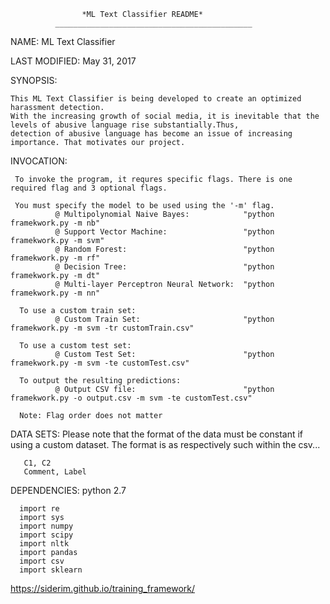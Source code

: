 
                    *ML Text Classifier README* 
              ____________________________________________

NAME:
    ML Text Classifier
    
    
LAST MODIFIED:
    May 31, 2017
    
SYNOPSIS:
    
    This ML Text Classifier is being developed to create an optimized harassment detection.
    With the increasing growth of social media, it is inevitable that the levels of abusive language rise substantially.Thus,
    detection of abusive language has become an issue of increasing importance. That motivates our project. 
    
    
INVOCATION:
 
     To invoke the program, it requres specific flags. There is one required flag and 3 optional flags.
     
     You must specify the model to be used using the '-m' flag. 
              @ Multipolynomial Naive Bayes:            "python framekwork.py -m nb" 
              @ Support Vector Machine:                 "python framekwork.py -m svm" 
              @ Random Forest:                          "python framekwork.py -m rf"
              @ Decision Tree:                          "python framekwork.py -m dt"
              @ Multi-layer Perceptron Neural Network:  "python framekwork.py -m nn"
              
      To use a custom train set:
              @ Custom Train Set:                       "python framekwork.py -m svm -tr customTrain.csv"
      
      To use a custom test set:
              @ Custom Test Set:                        "python framekwork.py -m svm -te customTest.csv"
      
      To output the resulting predictions:
              @ Output CSV file:                        "python framekwork.py -o output.csv -m svm -te customTest.csv"
              
      Note: Flag order does not matter
 
 DATA SETS: 
       Please note that the format of the data must be constant if using a custom dataset. 
       The format is as respectively such within the csv...
       
       C1, C2
       Comment, Label
 
 
 DEPENDENCIES:
      python 2.7
      
      import re
      import sys
      import numpy
      import scipy
      import nltk
      import pandas
      import csv
      import sklearn
    
 
 
https://siderim.github.io/training_framework/

